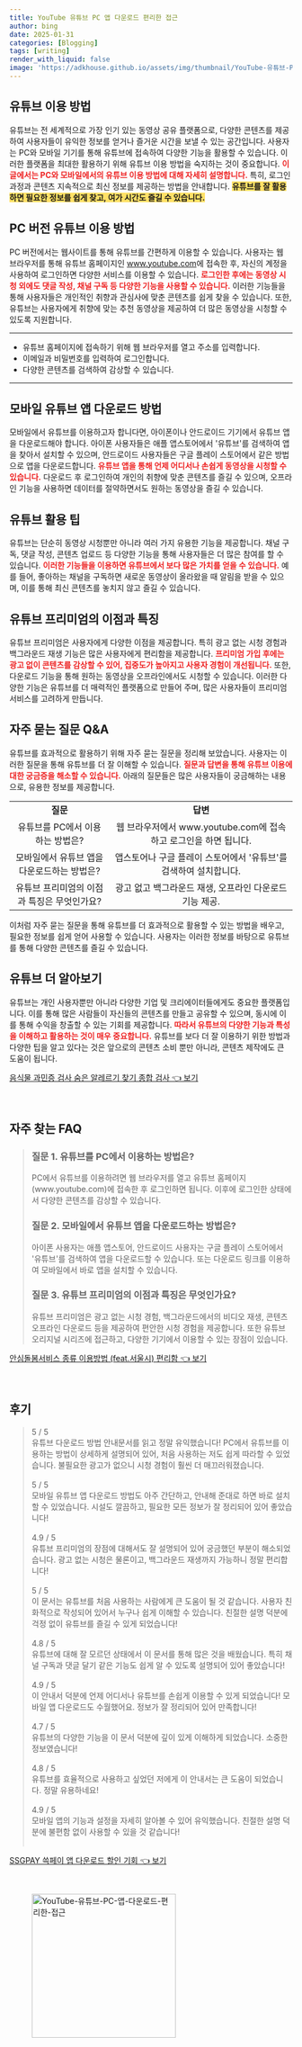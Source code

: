 ```yaml
---
title: YouTube 유튜브 PC 앱 다운로드 편리한 접근
author: bing
date: 2025-01-31
categories: [Blogging]
tags: [writing]
render_with_liquid: false
image: 'https://adkhouse.github.io/assets/img/thumbnail/YouTube-유튜브-PC-앱-다운로드-편리한-접근.webp'
---
```



<h2 id='유튜브_이용_방법'>유튜브 이용 방법</h2>

<p>유튜브는 전 세계적으로 가장 인기 있는 동영상 공유 플랫폼으로, 다양한 콘텐츠를 제공하여 사용자들이 유익한 정보를 얻거나 즐거운 시간을 보낼 수 있는 공간입니다. 사용자는 PC와 모바일 기기를 통해 유튜브에 접속하여 다양한 기능을 활용할 수 있습니다. 이러한 플랫폼을 최대한 활용하기 위해 유튜브 이용 방법을 숙지하는 것이 중요합니다. <b><span style="color: #ee2323;">이 글에서는 PC와 모바일에서의 유튜브 이용 방법에 대해 자세히 설명합니다.</span></b> 특히, 로그인 과정과 콘텐츠 지속적으로 최신 정보를 제공하는 방법을 안내합니다. <b><span style="background-color: #ffe066;">유튜브를 잘 활용하면 필요한 정보를 쉽게 찾고, 여가 시간도 즐길 수 있습니다.</span></b></p>

<h2 id='PC_버전_유튜브_이용_방법'>PC 버전 유튜브 이용 방법</h2>

<p>PC 버전에서는 웹사이트를 통해 유튜브를 간편하게 이용할 수 있습니다. 사용자는 웹 브라우저를 통해 유튜브 홈페이지인 <a href="https://www.youtube.com">www.youtube.com</a>에 접속한 후, 자신의 계정을 사용하여 로그인하면 다양한 서비스를 이용할 수 있습니다. <b><span style="color: #ee2323;">로그인한 후에는 동영상 시청 외에도 댓글 작성, 채널 구독 등 다양한 기능을 사용할 수 있습니다.</span></b> 이러한 기능들을 통해 사용자들은 개인적인 취향과 관심사에 맞춘 콘텐츠를 쉽게 찾을 수 있습니다. 또한, 유튜브는 사용자에게 취향에 맞는 추천 동영상을 제공하여 더 많은 동영상을 시청할 수 있도록 지원합니다.</p>

<hr />

<ul>
    <li>유튜브 홈페이지에 접속하기 위해 웹 브라우저를 열고 주소를 입력합니다.</li>
    <li>이메일과 비밀번호를 입력하여 로그인합니다.</li>
    <li>다양한 콘텐츠를 검색하여 감상할 수 있습니다.</li>
</ul>

<hr />

<h2 id='모바일_유튜브_앱_다운로드_방법'>모바일 유튜브 앱 다운로드 방법</h2>

<p>모바일에서 유튜브를 이용하고자 합니다면, 아이폰이나 안드로이드 기기에서 유튜브 앱을 다운로드해야 합니다. 아이폰 사용자들은 애플 앱스토어에서 '유튜브'를 검색하여 앱을 찾아서 설치할 수 있으며, 안드로이드 사용자들은 구글 플레이 스토어에서 같은 방법으로 앱을 다운로드합니다. <b><span style="color: #ee2323;">유튜브 앱을 통해 언제 어디서나 손쉽게 동영상을 시청할 수 있습니다.</span></b> 다운로드 후 로그인하여 개인의 취향에 맞춘 콘텐츠를 즐길 수 있으며, 오프라인 기능을 사용하면 데이터를 절약하면서도 원하는 동영상을 즐길 수 있습니다.</p>

<h2 id='유튜브_활용_팁'>유튜브 활용 팁</h2>

<p>유튜브는 단순히 동영상 시청뿐만 아니라 여러 가지 유용한 기능을 제공합니다. 채널 구독, 댓글 작성, 콘텐츠 업로드 등 다양한 기능을 통해 사용자들은 더 많은 참여를 할 수 있습니다. <b><span style="color: #ee2323;">이러한 기능들을 이용하면 유튜브에서 보다 많은 가치를 얻을 수 있습니다.</span></b> 예를 들어, 좋아하는 채널을 구독하면 새로운 동영상이 올라왔을 때 알림을 받을 수 있으며, 이를 통해 최신 콘텐츠를 놓치지 않고 즐길 수 있습니다.</p>

<h2 id='유튜브_프리미엄_이점_특징'>유튜브 프리미엄의 이점과 특징</h2>

<p>유튜브 프리미엄은 사용자에게 다양한 이점을 제공합니다. 특히 광고 없는 시청 경험과 백그라운드 재생 기능은 많은 사용자에게 편리함을 제공합니다. <b><span style="color: #ee2323;">프리미엄 가입 후에는 광고 없이 콘텐츠를 감상할 수 있어, 집중도가 높아지고 사용자 경험이 개선됩니다.</span></b> 또한, 다운로드 기능을 통해 원하는 동영상을 오프라인에서도 시청할 수 있습니다. 이러한 다양한 기능은 유튜브를 더 매력적인 플랫폼으로 만들어 주며, 많은 사용자들이 프리미엄 서비스를 고려하게 만듭니다.</p>

<h2 id='자주_묻는_질문_QNA'>자주 묻는 질문 Q&A</h2>

<p>유튜브를 효과적으로 활용하기 위해 자주 묻는 질문을 정리해 보았습니다. 사용자는 이러한 질문을 통해 유튜브를 더 잘 이해할 수 있습니다. <b><span style="color: #ee2323;">질문과 답변을 통해 유튜브 이용에 대한 궁금증을 해소할 수 있습니다.</span></b> 아래의 질문들은 많은 사용자들이 궁금해하는 내용으로, 유용한 정보를 제공합니다.</p>

<table>
    <tr>
        <td style="text-align: center; height: 17px;"><b>질문</b></td>
        <td style="text-align: center; height: 17px;"><b>답변</b></td>
    </tr>
    <tr>
        <td style="text-align: center; height: 17px;">유튜브를 PC에서 이용하는 방법은?</td>
        <td style="text-align: center; height: 17px;">웹 브라우저에서 www.youtube.com에 접속하고 로그인을 하면 됩니다.</td>
    </tr>
    <tr>
        <td style="text-align: center; height: 17px;">모바일에서 유튜브 앱을 다운로드하는 방법은?</td>
        <td style="text-align: center; height: 17px;">앱스토어나 구글 플레이 스토어에서 '유튜브'를 검색하여 설치합니다.</td>
    </tr>
    <tr>
        <td style="text-align: center; height: 17px;">유튜브 프리미엄의 이점과 특징은 무엇인가요?</td>
        <td style="text-align: center; height: 17px;">광고 없고 백그라운드 재생, 오프라인 다운로드 기능 제공.</td>
    </tr>
</table>

<p>이처럼 자주 묻는 질문을 통해 유튜브를 더 효과적으로 활용할 수 있는 방법을 배우고, 필요한 정보를 쉽게 얻어 사용할 수 있습니다. 사용자는 이러한 정보를 바탕으로 유튜브를 통해 다양한 콘텐츠를 즐길 수 있습니다.</p>

<h2 id='유튜브_더_알아보기'>유튜브 더 알아보기</h2>

<p>유튜브는 개인 사용자뿐만 아니라 다양한 기업 및 크리에이터들에게도 중요한 플랫폼입니다. 이를 통해 많은 사람들이 자신들의 콘텐츠를 만들고 공유할 수 있으며, 동시에 이를 통해 수익을 창출할 수 있는 기회를 제공합니다. <b><span style="color: #ee2323;">따라서 유튜브의 다양한 기능과 특성을 이해하고 활용하는 것이 매우 중요합니다.</span></b> 유튜브를 보다 더 잘 이용하기 위한 방법과 다양한 팁을 알고 있다는 것은 앞으로의 콘텐츠 소비 뿐만 아니라, 콘텐츠 제작에도 큰 도움이 됩니다.</p>


<p><a class="click-button" title="음식물 과민증 검사 숨은 알레르기 찾기 종합 검사" href="https://adkhouse.github.io/posts/%EC%9D%8C%EC%8B%9D%EB%AC%BC-%EA%B3%BC%EB%AF%BC%EC%A6%9D-%EA%B2%80%EC%82%AC-%EC%88%A8%EC%9D%80-%EC%95%8C%EB%A0%88%EB%A5%B4%EA%B8%B0-%EC%B0%BE%EA%B8%B0-%EC%A2%85%ED%95%A9-%EA%B2%80%EC%82%AC/" rel="dofollow">음식물 과민증 검사 숨은 알레르기 찾기 종합 검사 👈 보기</a></p><br>
<h2 id='자주_찾는_FAQ'>자주 찾는 FAQ</h2>
<div itemscope="" itemtype="https://schema.org/FAQPage"> 
<blockquote> 
<div itemscope="" itemprop="mainEntity" itemtype="https://schema.org/Question"> 
<h3 itemprop="name">질문 1. 유튜브를 PC에서 이용하는 방법은?</h3> 
<div itemscope="" itemprop="acceptedAnswer" itemtype="https://schema.org/Answer"> 
<span itemprop="text"> 
<p>PC에서 유튜브를 이용하려면 웹 브라우저를 열고 유튜브 홈페이지(www.youtube.com)에 접속한 후 로그인하면 됩니다. 이후에 로그인한 상태에서 다양한 콘텐츠를 감상할 수 있습니다.</p> 
</span> 
</div> 
</div> 

<div itemscope="" itemprop="mainEntity" itemtype="https://schema.org/Question"> 
<h3 itemprop="name">질문 2. 모바일에서 유튜브 앱을 다운로드하는 방법은?</h3> 
<div itemscope="" itemprop="acceptedAnswer" itemtype="https://schema.org/Answer"> 
<span itemprop="text"> 
<p>아이폰 사용자는 애플 앱스토어, 안드로이드 사용자는 구글 플레이 스토어에서 '유튜브'를 검색하여 앱을 다운로드할 수 있습니다. 또는 다운로드 링크를 이용하여 모바일에서 바로 앱을 설치할 수 있습니다.</p> 
</span> 
</div> 
</div> 

<div itemscope="" itemprop="mainEntity" itemtype="https://schema.org/Question"> 
<h3 itemprop="name">질문 3. 유튜브 프리미엄의 이점과 특징은 무엇인가요?</h3> 
<div itemscope="" itemprop="acceptedAnswer" itemtype="https://schema.org/Answer"> 
<span itemprop="text"> 
<p>유튜브 프리미엄은 광고 없는 시청 경험, 백그라운드에서의 비디오 재생, 콘텐츠 오프라인 다운로드 등을 제공하여 편안한 시청 경험을 제공합니다. 또한 유튜브 오리지널 시리즈에 접근하고, 다양한 기기에서 이용할 수 있는 장점이 있습니다.</p> 
</span> 
</div> 
</div> 
</blockquote> 
</div>
<p><a class="click-button" title="안심돌봄서비스 종류 이용방법 (feat.서울시) 편리함" href="https://adkhouse.github.io/posts/%EC%95%88%EC%8B%AC%EB%8F%8C%EB%B4%84%EC%84%9C%EB%B9%84%EC%8A%A4-%EC%A2%85%EB%A5%98-%EC%9D%B4%EC%9A%A9%EB%B0%A9%EB%B2%95-(feat.%EC%84%9C%EC%9A%B8%EC%8B%9C)-%ED%8E%B8%EB%A6%AC%ED%95%A8/" rel="dofollow">안심돌봄서비스 종류 이용방법 (feat.서울시) 편리함 👈 보기</a></p><br>
<h2 id='후기'>후기</h2>
<div itemscope itemtype="https://schema.org/Product">
  <blockquote>
  <div itemprop="review" itemscope itemtype="https://schema.org/Review">
      <div itemprop="reviewRating" itemscope itemtype="https://schema.org/Rating"> <span itemprop="ratingValue">5</span> / <span itemprop="bestRating">5</span> </div>
      <span itemprop="reviewBody">유튜브 다운로드 방법 안내문서를 읽고 정말 유익했습니다! PC에서 유튜브를 이용하는 방법이 상세하게 설명되어 있어, 처음 사용하는 저도 쉽게 따라할 수 있었습니다. 불필요한 광고가 없으니 시청 경험이 훨씬 더 매끄러워졌습니다.</span>
  </div>
  <br>
  <div itemprop="review" itemscope itemtype="https://schema.org/Review">
      <div itemprop="reviewRating" itemscope itemtype="https://schema.org/Rating"> <span itemprop="ratingValue">5</span> / <span itemprop="bestRating">5</span> </div>
      <span itemprop="reviewBody">모바일 유튜브 앱 다운로드 방법도 아주 간단하고, 안내해 준대로 하면 바로 설치할 수 있었습니다. 시설도 깔끔하고, 필요한 모든 정보가 잘 정리되어 있어 좋았습니다!</span>
  </div>
  <br>
  <div itemprop="review" itemscope itemtype="https://schema.org/Review">
      <div itemprop="reviewRating" itemscope itemtype="https://schema.org/Rating"> <span itemprop="ratingValue">4.9</span> / <span itemprop="bestRating">5</span> </div>
      <span itemprop="reviewBody">유튜브 프리미엄의 장점에 대해서도 잘 설명되어 있어 궁금했던 부분이 해소되었습니다. 광고 없는 시청은 물론이고, 백그라운드 재생까지 가능하니 정말 편리합니다!</span>
  </div>
  <br>
  <div itemprop="review" itemscope itemtype="https://schema.org/Review">
      <div itemprop="reviewRating" itemscope itemtype="https://schema.org/Rating"> <span itemprop="ratingValue">5</span> / <span itemprop="bestRating">5</span> </div>
      <span itemprop="reviewBody">이 문서는 유튜브를 처음 사용하는 사람에게 큰 도움이 될 것 같습니다. 사용자 친화적으로 작성되어 있어서 누구나 쉽게 이해할 수 있습니다. 친절한 설명 덕분에 걱정 없이 유튜브를 즐길 수 있게 되었습니다!</span>
  </div>
  <br>
  <div itemprop="review" itemscope itemtype="https://schema.org/Review">
      <div itemprop="reviewRating" itemscope itemtype="https://schema.org/Rating"> <span itemprop="ratingValue">4.8</span> / <span itemprop="bestRating">5</span> </div>
      <span itemprop="reviewBody">유튜브에 대해 잘 모르던 상태에서 이 문서를 통해 많은 것을 배웠습니다. 특히 채널 구독과 댓글 달기 같은 기능도 쉽게 알 수 있도록 설명되어 있어 좋았습니다!</span>
  </div>
  <br>
  <div itemprop="review" itemscope itemtype="https://schema.org/Review">
      <div itemprop="reviewRating" itemscope itemtype="https://schema.org/Rating"> <span itemprop="ratingValue">4.9</span> / <span itemprop="bestRating">5</span> </div>
      <span itemprop="reviewBody">이 안내서 덕분에 언제 어디서나 유튜브를 손쉽게 이용할 수 있게 되었습니다! 모바일 앱 다운로드도 수월했어요. 정보가 잘 정리되어 있어 만족합니다!</span>
  </div>
  <br>
  <div itemprop="review" itemscope itemtype="https://schema.org/Review">
      <div itemprop="reviewRating" itemscope itemtype="https://schema.org/Rating"> <span itemprop="ratingValue">4.7</span> / <span itemprop="bestRating">5</span> </div>
      <span itemprop="reviewBody">유튜브의 다양한 기능을 이 문서 덕분에 깊이 있게 이해하게 되었습니다. 소중한 정보였습니다!</span>
  </div>
  <br>
  <div itemprop="review" itemscope itemtype="https://schema.org/Review">
      <div itemprop="reviewRating" itemscope itemtype="https://schema.org/Rating"> <span itemprop="ratingValue">4.8</span> / <span itemprop="bestRating">5</span> </div>
      <span itemprop="reviewBody">유튜브를 효율적으로 사용하고 싶었던 저에게 이 안내서는 큰 도움이 되었습니다. 정말 유용하네요!</span>
  </div>
  <br>
  <div itemprop="review" itemscope itemtype="https://schema.org/Review">
      <div itemprop="reviewRating" itemscope itemtype="https://schema.org/Rating"> <span itemprop="ratingValue">4.9</span> / <span itemprop="bestRating">5</span> </div>
      <span itemprop="reviewBody">모바일 앱의 기능과 설정을 자세히 알아볼 수 있어 유익했습니다. 친절한 설명 덕분에 불편함 없이 사용할 수 있을 것 같습니다!</span>
  </div>
  <br>
  </blockquote>
</div>
<p><a class="click-button" title="SSGPAY 쓱페이 앱 다운로드 할인 기회" href="https://adkhouse.github.io/posts/SSGPAY-%EC%93%B1%ED%8E%98%EC%9D%B4-%EC%95%B1-%EB%8B%A4%EC%9A%B4%EB%A1%9C%EB%93%9C-%ED%95%A0%EC%9D%B8-%EA%B8%B0%ED%9A%8C/" rel="dofollow">SSGPAY 쓱페이 앱 다운로드 할인 기회 👈 보기</a></p><br>
<figure class="image"><img src="https://adkhouse.github.io/assets/img/thumbnail/YouTube-유튜브-PC-앱-다운로드-편리한-접근.webp" alt="YouTube-유튜브-PC-앱-다운로드-편리한-접근" width="256" height="256"></figure>